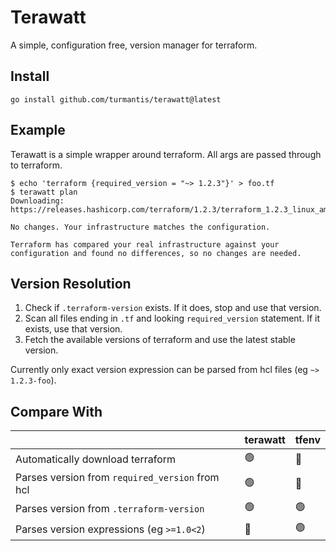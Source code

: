 # Terawatt
A simple, configuration free, version manager for terraform. 

## Install
```shell
go install github.com/turmantis/terawatt@latest
```

## Example
Terawatt is a simple wrapper around terraform. All args are passed through to terraform.
```shell
$ echo 'terraform {required_version = "~> 1.2.3"}' > foo.tf
$ terawatt plan
Downloading: https://releases.hashicorp.com/terraform/1.2.3/terraform_1.2.3_linux_amd64.zip

No changes. Your infrastructure matches the configuration.

Terraform has compared your real infrastructure against your configuration and found no differences, so no changes are needed.
```

## Version Resolution
1. Check if `.terraform-version` exists. If it does, stop and use that version.
2. Scan all files ending in `.tf` and looking `required_version` statement. If it exists, use that version.
3. Fetch the available versions of terraform and use the latest stable version.

Currently only exact version expression can be parsed from hcl files (eg `~> 1.2.3-foo`).

## Compare With
|                                                 | terawatt | tfenv |
|-------------------------------------------------|----------|-------|
| Automatically download terraform                | 🟢       | 🔴    |   
| Parses version from `required_version` from hcl | 🟢       | 🔴    |
| Parses version from `.terraform-version`        | 🟢       | 🟢    |
| Parses version expressions (eg `>=1.0<2`)       | 🔴       | 🟢    |